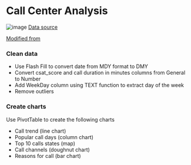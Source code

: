 # Call Center Analysis
![image](https://github.com/turtledxdy/share/assets/137591228/e1d8f211-64c3-4f94-8848-13d020793885)
[Data source](https://www.kaggle.com/datasets/mesumraza/real-world-fake-dataset-for-practice)

[Modified from](https://medium.com/@Armonia1999/data-analysis-project-excel-dashboard-10c6160f2dbe)
### Clean data
-	Use Flash Fill to convert date from MDY format to DMY
-	Convert csat_score and call duration in minutes columns from General to Number
-	Add WeekDay column using TEXT function to extract day of the week
-	Remove outliers
### Create charts
Use PivotTable to create the following charts
- Call trend (line chart)
- Popular call days (column chart)
- Top 10 calls states (map)
- Call channels (doughnut chart)
- Reasons for call (bar chart)
